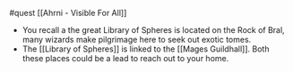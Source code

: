 #quest
[[Ahrni - Visible For All]]
- You recall a the great Library of Spheres is located on the Rock of Bral, many wizards make pilgrimage here to seek out exotic tomes.
- The [[Library of Spheres]] is linked to the [[Mages Guildhall]]. Both these places could be a lead to reach out to your home. 